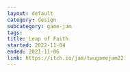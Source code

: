 ```yaml
---
layout: default
category: design
subcategory: game-jam
tags:
title: Leap of Faith
started: 2022-11-04
ended: 2021-11-06
link: https://itch.io/jam/twugamejam22
---
```

